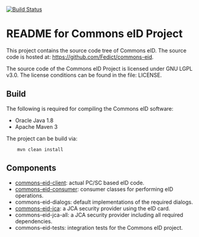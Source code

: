 [![Build Status](https://travis-ci.org/Fedict/commons-eid.svg?branch=develop)](https://travis-ci.org/Fedict/commons-eid)

# README for Commons eID Project

This project contains the source code tree of Commons eID.
The source code is hosted at: https://github.com/Fedict/commons-eid.

The source code of the Commons eID Project is licensed under GNU LGPL v3.0.
The license conditions can be found in the file: LICENSE.

## Build

The following is required for compiling the Commons eID software:
* Oracle Java 1.8
* Apache Maven 3

The project can be build via:
```
	mvn clean install
```

## Components

* [commons-eid-client](docs/commons-eid-client.md): actual PC/SC based eID code.
* [commons-eid-consumer](docs/commons-eid-consumer.md): consumer classes for performing eID operations.
* commons-eid-dialogs: default implementations of the required dialogs.
* [commons-eid-jca](docs/commons-eid-jca.md): a JCA security provider using the eID card.
* commons-eid-jca-all: a JCA security provider including all required dependencies.
* commons-eid-tests: integration tests for the Commons eID project.